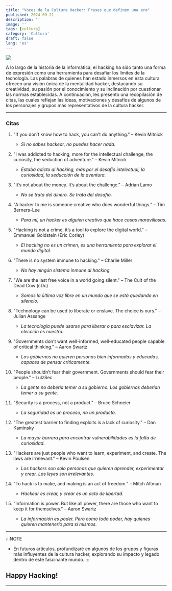 ```yaml
---
title: "Voces de la Cultura Hacker: Frases que definen una era"
published: 2024-09-21
description: ''
image: ''
tags: [cultura]
category: 'Cultura'
draft: false 
lang: 'es'
---
```


![](https://ngathanblog.wordpress.com/wp-content/uploads/2019/02/hacker_culture.jpg?w=640)


A lo largo de la historia de la informática, el hacking ha sido tanto una forma de expresión como una herramienta para desafiar los límites de la tecnología. Las palabras de quienes han estado inmersos en esta cultura ofrecen una visión única de la mentalidad hacker, destacando su creatividad, su pasión por el conocimiento y su inclinación por cuestionar las normas establecidas. A continuación, les presento una recopilación de citas, las cuales reflejan las ideas, motivaciones y desafíos de algunos de los personajes y grupos más representativos de la cultura hacker.
_________

### Citas

1. "If you don’t know how to hack, you can’t do anything." – Kevin Mitnick  
   - *Si no sabes hackear, no puedes hacer nada.* 

2. "I was addicted to hacking, more for the intellectual challenge, the curiosity, the seduction of adventure." – Kevin Mitnick  
   - *Estaba adicto al hacking, más por el desafío intelectual, la curiosidad, la seducción de la aventura.*

3. "It’s not about the money. It’s about the challenge." – Adrian Lamo  
   - *No se trata del dinero. Se trata del desafío.*

4. "A hacker to me is someone creative who does wonderful things." – Tim Berners-Lee  
   - *Para mí, un hacker es alguien creativo que hace cosas maravillosas.*

5. "Hacking is not a crime, it’s a tool to explore the digital world." – Emmanuel Goldstein (Eric Corley)  
   - *El hacking no es un crimen, es una herramienta para explorar el mundo digital.*

6.  "There is no system immune to hacking." – Charlie Miller  
    - *No hay ningún sistema inmune al hacking.*

7.  "We are the last free voice in a world going silent." – The Cult of the Dead Cow (cDc)  
    - *Somos la última voz libre en un mundo que se está quedando en silencio.*

8.  "Technology can be used to liberate or enslave. The choice is ours." – Julian Assange  
    - *La tecnología puede usarse para liberar o para esclavizar. La elección es nuestra.*

9.  "Governments don't want well-informed, well-educated people capable of critical thinking." – Aaron Swartz  
    - *Los gobiernos no quieren personas bien informadas y educadas, capaces de pensar críticamente.*

10. "People shouldn’t fear their government. Governments should fear their people." – LulzSec  
    - *La gente no debería temer a su gobierno. Los gobiernos deberían temer a su gente.*

11.  "Security is a process, not a product." – Bruce Schneier  
     - *La seguridad es un proceso, no un producto.*

12.  "The greatest barrier to finding exploits is a lack of curiosity." – Dan Kaminsky  
     - *La mayor barrera para encontrar vulnerabilidades es la falta de curiosidad.*

13.  "Hackers are just people who want to learn, experiment, and create. The laws are irrelevant." – Kevin Poulsen  
     - *Los hackers son solo personas que quieren aprender, experimentar y crear. Las leyes son irrelevantes.*

14.  "To hack is to make, and making is an act of freedom." – Mitch Altman  
     - *Hackear es crear, y crear es un acto de libertad.*

15.  "Information is power. But like all power, there are those who want to keep it for themselves." – Aaron Swartz
     - *La información es poder. Pero como todo poder, hay quienes quieren mantenerlo para sí mismos.*


________

:::NOTE
- En futuros artículos, profundizaré en algunos de los grupos y figuras más influyentes de la cultura hacker, explorando su impacto y legado dentro de este fascinante mundo.
:::

## Happy Hacking!
________

